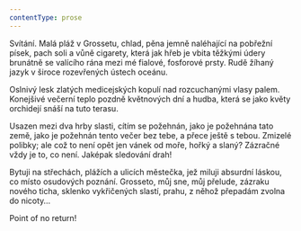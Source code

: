 ```yaml
---
contentType: prose
---
```


Svítání. Malá pláž v Grossetu, chlad, pěna jemně naléhající na pobřežní písek, pach soli a vůně cigarety, která jak hřeb je vbita těžkými údery brunátně se valícího rána mezi mé fialové, fosforové prsty. Rudě žíhaný jazyk v široce rozevřených ústech oceánu.

Oslnivý lesk zlatých medicejských kopulí nad rozcuchanými vlasy palem. Konejšivé večerní teplo pozdně květnových dní a hudba, která se jako květy orchidejí snáší na tuto terasu.

Usazen mezi dva hrby slasti, cítím se požehnán, jako je požehnána tato země, jako je požehnán tento večer bez tebe, a přece ještě s tebou. Zmizelé polibky; ale což to není opět jen vánek od moře, hořký a slaný? Zázračné vždy je to, co není. Jaképak sledování drah!

Bytuji na střechách, plážích a ulicích městečka, jež miluji absurdní láskou, co místo osudových poznání. Grosseto, můj sne, můj přelude, zázraku nového ticha, sklenko vykřičených slastí, prahu, z něhož přepadám zvolna do nicoty…

Point of no return!
